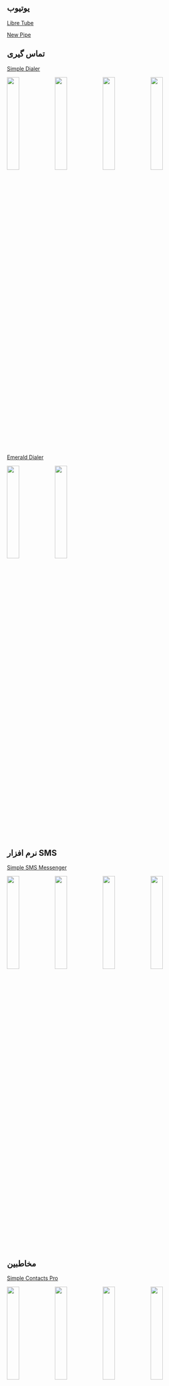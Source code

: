 ## یوتیوب
[Libre Tube](https://github.com/libre-tube/LibreTube)

[New Pipe](https://github.com/TeamNewPipe/NewPipe/)

## تماس گیری
[Simple Dialer](https://f-droid.org/fa/packages/com.simplemobiletools.dialer/)
<!-- F-droid app screenshots -start -->
<img src="/Spinner.svg" data-src="https://f-droid.org/repo/com.simplemobiletools.dialer/en-US/phoneScreenshots/1.jpg" class="lazy" width="25%" height="auto"><img src="/Spinner.svg" data-src="https://f-droid.org/repo/com.simplemobiletools.dialer/en-US/phoneScreenshots/1_en-US.jpeg" class="lazy" width="25%" height="auto"><img src="/Spinner.svg" data-src="https://f-droid.org/repo/com.simplemobiletools.dialer/en-US/phoneScreenshots/2.jpg" class="lazy" width="25%" height="auto"><img src="/Spinner.svg" data-src="https://f-droid.org/repo/com.simplemobiletools.dialer/en-US/phoneScreenshots/2_en-US.jpeg" class="lazy" width="25%" height="auto">
<!-- F-droid app screenshots -end -->


[Emerald Dialer](https://f-droid.org/fa/packages/ru.henridellal.dialer/)
<!-- F-droid app screenshots -start -->
<img src="/Spinner.svg" data-src="https://f-droid.org/repo/ru.henridellal.dialer/en-US/phoneScreenshots/01.png" class="lazy" width="25%" height="auto"><img src="/Spinner.svg" data-src="https://f-droid.org/repo/ru.henridellal.dialer/en-US/phoneScreenshots/02.png" class="lazy" width="25%" height="auto">
<!-- F-droid app screenshots -end -->


## نرم افزار SMS
[Simple SMS Messenger](https://f-droid.org/fa/packages/com.simplemobiletools.smsmessenger/)
<!-- F-droid app screenshots -start -->
<img src="/Spinner.svg" data-src="https://f-droid.org/repo/com.simplemobiletools.smsmessenger/en-US/phoneScreenshots/1.jpg" class="lazy" width="25%" height="auto"><img src="/Spinner.svg" data-src="https://f-droid.org/repo/com.simplemobiletools.smsmessenger/en-US/phoneScreenshots/1_en-US.jpeg" class="lazy" width="25%" height="auto"><img src="/Spinner.svg" data-src="https://f-droid.org/repo/com.simplemobiletools.smsmessenger/en-US/phoneScreenshots/2.jpg" class="lazy" width="25%" height="auto"><img src="/Spinner.svg" data-src="https://f-droid.org/repo/com.simplemobiletools.smsmessenger/en-US/phoneScreenshots/2_en-US.jpeg" class="lazy" width="25%" height="auto">
<!-- F-droid app screenshots -end -->


## مخاطبین
[Simple Contacts Pro](https://f-droid.org/fa/packages/com.simplemobiletools.contacts.pro/)
<!-- F-droid app screenshots -start -->
<img src="/Spinner.svg" data-src="https://f-droid.org/repo/com.simplemobiletools.contacts.pro/en-US/phoneScreenshots/1.jpg" class="lazy" width="25%" height="auto"><img src="/Spinner.svg" data-src="https://f-droid.org/repo/com.simplemobiletools.contacts.pro/en-US/phoneScreenshots/1_en-US.jpeg" class="lazy" width="25%" height="auto"><img src="/Spinner.svg" data-src="https://f-droid.org/repo/com.simplemobiletools.contacts.pro/en-US/phoneScreenshots/2.jpg" class="lazy" width="25%" height="auto"><img src="/Spinner.svg" data-src="https://f-droid.org/repo/com.simplemobiletools.contacts.pro/en-US/phoneScreenshots/2_en-US.jpeg" class="lazy" width="25%" height="auto">
<!-- F-droid app screenshots -end -->


[Connect You](https://f-droid.org/en/packages/com.bnyro.contacts/)
<!-- F-droid app screenshots -start -->
<img src="/Spinner.svg" data-src="https://f-droid.org/repo/com.bnyro.contacts/en-US/phoneScreenshots/1-overview.png" class="lazy" width="25%" height="auto"><img src="/Spinner.svg" data-src="https://f-droid.org/repo/com.bnyro.contacts/en-US/phoneScreenshots/2-details.png" class="lazy" width="25%" height="auto"><img src="/Spinner.svg" data-src="https://f-droid.org/repo/com.bnyro.contacts/en-US/phoneScreenshots/3-search.png" class="lazy" width="25%" height="auto"><img src="/Spinner.svg" data-src="https://f-droid.org/repo/com.bnyro.contacts/en-US/phoneScreenshots/4-editor.png" class="lazy" width="25%" height="auto">
<!-- F-droid app screenshots -end -->


## ساعت
[Simple Clock](https://f-droid.org/fa/packages/com.simplemobiletools.clock/)
<!-- F-droid app screenshots -start -->
<img src="/Spinner.svg" data-src="https://f-droid.org/repo/com.simplemobiletools.clock/en-US/phoneScreenshots/1.jpg" class="lazy" width="25%" height="auto"><img src="/Spinner.svg" data-src="https://f-droid.org/repo/com.simplemobiletools.clock/en-US/phoneScreenshots/1_en-US.jpeg" class="lazy" width="25%" height="auto"><img src="/Spinner.svg" data-src="https://f-droid.org/repo/com.simplemobiletools.clock/en-US/phoneScreenshots/2.jpg" class="lazy" width="25%" height="auto"><img src="/Spinner.svg" data-src="https://f-droid.org/repo/com.simplemobiletools.clock/en-US/phoneScreenshots/2_en-US.jpeg" class="lazy" width="25%" height="auto">
<!-- F-droid app screenshots -end -->


## گالری
[Simple Gallery Pro](https://f-droid.org/fa/packages/com.simplemobiletools.gallery.pro/)

<!-- F-droid app screenshots -NoImageExists -->


<!-- F-droid app screenshots -NoImageExists -->


<!-- F-droid app screenshots -NoImageExists -->


<!-- F-droid app screenshots -NoImageExists -->


<!-- F-droid app screenshots -NoImageExists -->


<!-- F-droid app screenshots -NoImageExists -->



[Aves Libre](https://f-droid.org/en/packages/deckers.thibault.aves.libre/)
<!-- F-droid app screenshots -start -->
<img src="/Spinner.svg" data-src="https://f-droid.org/repo/deckers.thibault.aves.libre/en-US/phoneScreenshots/1.png" class="lazy" width="25%" height="auto"><img src="/Spinner.svg" data-src="https://f-droid.org/repo/deckers.thibault.aves.libre/en-US/phoneScreenshots/2.png" class="lazy" width="25%" height="auto"><img src="/Spinner.svg" data-src="https://f-droid.org/repo/deckers.thibault.aves.libre/en-US/phoneScreenshots/3.png" class="lazy" width="25%" height="auto"><img src="/Spinner.svg" data-src="https://f-droid.org/repo/deckers.thibault.aves.libre/en-US/phoneScreenshots/4.png" class="lazy" width="25%" height="auto">
<!-- F-droid app screenshots -end -->


## فایل منیجر
[Material Files](https://f-droid.org/fa/packages/me.zhanghai.android.files/)
<!-- F-droid app screenshots -start -->
<img src="/Spinner.svg" data-src="https://f-droid.org/repo/me.zhanghai.android.files/en-US/phoneScreenshots/1.png" class="lazy" width="25%" height="auto"><img src="/Spinner.svg" data-src="https://f-droid.org/repo/me.zhanghai.android.files/en-US/phoneScreenshots/2.png" class="lazy" width="25%" height="auto"><img src="/Spinner.svg" data-src="https://f-droid.org/repo/me.zhanghai.android.files/en-US/phoneScreenshots/3.png" class="lazy" width="25%" height="auto"><img src="/Spinner.svg" data-src="https://f-droid.org/repo/me.zhanghai.android.files/en-US/phoneScreenshots/4.png" class="lazy" width="25%" height="auto">
<!-- F-droid app screenshots -end -->


[Secure File Manager Beta](https://f-droid.org/fa/packages/com.securefilemanager.app/)
<!-- F-droid app screenshots -start -->
<img src="/Spinner.svg" data-src="https://f-droid.org/repo/com.securefilemanager.app/en-US/phoneScreenshots/app_1.jpg" class="lazy" width="25%" height="auto"><img src="/Spinner.svg" data-src="https://f-droid.org/repo/com.securefilemanager.app/en-US/phoneScreenshots/app_2.jpg" class="lazy" width="25%" height="auto"><img src="/Spinner.svg" data-src="https://f-droid.org/repo/com.securefilemanager.app/en-US/phoneScreenshots/app_3.jpg" class="lazy" width="25%" height="auto"><img src="/Spinner.svg" data-src="https://f-droid.org/repo/com.securefilemanager.app/en-US/phoneScreenshots/app_4.jpg" class="lazy" width="25%" height="auto">
<!-- F-droid app screenshots -end -->


## پخش کننده موزیک
[Music Player GO](https://f-droid.org/packages/com.iven.musicplayergo/)
<!-- F-droid app screenshots -start -->
<img src="/Spinner.svg" data-src="https://f-droid.org/repo/com.iven.musicplayergo/en-US/phoneScreenshots/shot_01.png" class="lazy" width="25%" height="auto"><img src="/Spinner.svg" data-src="https://f-droid.org/repo/com.iven.musicplayergo/en-US/phoneScreenshots/shot_02.png" class="lazy" width="25%" height="auto"><img src="/Spinner.svg" data-src="https://f-droid.org/repo/com.iven.musicplayergo/en-US/phoneScreenshots/shot_03.png" class="lazy" width="25%" height="auto"><img src="/Spinner.svg" data-src="https://f-droid.org/repo/com.iven.musicplayergo/en-US/phoneScreenshots/shot_04.png" class="lazy" width="25%" height="auto">
<!-- F-droid app screenshots -end -->


[Fossify Music Player](https://f-droid.org/en/packages/org.fossify.musicplayer/)
<!-- F-droid app screenshots -start -->
<img src="/Spinner.svg" data-src="https://f-droid.org/repo/org.fossify.musicplayer/en-US/phoneScreenshots/1_en-US.png" class="lazy" width="25%" height="auto"><img src="/Spinner.svg" data-src="https://f-droid.org/repo/org.fossify.musicplayer/en-US/phoneScreenshots/2_en-US.png" class="lazy" width="25%" height="auto"><img src="/Spinner.svg" data-src="https://f-droid.org/repo/org.fossify.musicplayer/en-US/phoneScreenshots/3_en-US.png" class="lazy" width="25%" height="auto"><img src="/Spinner.svg" data-src="https://f-droid.org/repo/org.fossify.musicplayer/en-US/phoneScreenshots/4_en-US.png" class="lazy" width="25%" height="auto">
<!-- F-droid app screenshots -end -->


## لانچر
[Lawnchair](https://lawnchair.app/)

[KISS](https://kisslauncher.com/)

## تقویم
[تقویم فارسی](https://f-droid.org/fa/packages/com.byagowi.persiancalendar/)
<!-- F-droid app screenshots -start -->
<img src="/Spinner.svg" data-src="https://f-droid.org/repo/com.byagowi.persiancalendar/en-US/phoneScreenshots/01 Main Screen.png" class="lazy" width="25%" height="auto"><img src="/Spinner.svg" data-src="https://f-droid.org/repo/com.byagowi.persiancalendar/en-US/phoneScreenshots/02 Compass.png" class="lazy" width="25%" height="auto"><img src="/Spinner.svg" data-src="https://f-droid.org/repo/com.byagowi.persiancalendar/en-US/phoneScreenshots/03 Date Converter.png" class="lazy" width="25%" height="auto"><img src="/Spinner.svg" data-src="https://f-droid.org/repo/com.byagowi.persiancalendar/en-US/phoneScreenshots/04 Prayer Times.png" class="lazy" width="25%" height="auto">
<!-- F-droid app screenshots -end -->


## ماشین حساب
[OpenCalc](https://github.com/Darkempire78/OpenCalc/releases/)

[CuteCalc](https://github.com/sosauce/CuteCalc/releases/latest)

[Mint Calculator](https://f-droid.org/en/packages/bored.codebyk.mintcalc/)
<!-- F-droid app screenshots -start -->
<img src="/Spinner.svg" data-src="https://f-droid.org/repo/bored.codebyk.mintcalc/en-US/phoneScreenshots/1.png" class="lazy" width="25%" height="auto"><img src="/Spinner.svg" data-src="https://f-droid.org/repo/bored.codebyk.mintcalc/en-US/phoneScreenshots/2.png" class="lazy" width="25%" height="auto"><img src="/Spinner.svg" data-src="https://f-droid.org/repo/bored.codebyk.mintcalc/en-US/phoneScreenshots/3.png" class="lazy" width="25%" height="auto">
<!-- F-droid app screenshots -end -->


## تحریم
[InviZible Pro: increase your security, protect you](https://apt.izzysoft.de/fdroid/index/apk/pan.alexander.tordnscrypt)
[Riseup VPN](https://f-droid.org/en/packages/se.leap.riseupvpn/)

<!-- F-droid app screenshots -NoImageExists -->


<!-- F-droid app screenshots -NoImageExists -->


<!-- F-droid app screenshots -NoImageExists -->


<!-- F-droid app screenshots -NoImageExists -->


<!-- F-droid app screenshots -NoImageExists -->


<!-- F-droid app screenshots -NoImageExists -->



[Proton VPN](https://www.f-droid.org/fa/packages/ch.protonvpn.android/)
<!-- F-droid app screenshots -start -->
<img src="/Spinner.svg" data-src="https://f-droid.org/repo/ch.protonvpn.android/en-US/phoneScreenshots/1.jpg" class="lazy" width="25%" height="auto"><img src="/Spinner.svg" data-src="https://f-droid.org/repo/ch.protonvpn.android/en-US/phoneScreenshots/1.png" class="lazy" width="25%" height="auto"><img src="/Spinner.svg" data-src="https://f-droid.org/repo/ch.protonvpn.android/en-US/phoneScreenshots/2.jpg" class="lazy" width="25%" height="auto"><img src="/Spinner.svg" data-src="https://f-droid.org/repo/ch.protonvpn.android/en-US/phoneScreenshots/2.png" class="lazy" width="25%" height="auto">
<!-- F-droid app screenshots -end -->


[Shadowsocks](https://www.f-droid.org/fa/packages/com.github.shadowsocks/)

<!-- F-droid app screenshots -NoImageExists -->


<!-- F-droid app screenshots -NoImageExists -->


<!-- F-droid app screenshots -NoImageExists -->


<!-- F-droid app screenshots -NoImageExists -->


<!-- F-droid app screenshots -NoImageExists -->


<!-- F-droid app screenshots -NoImageExists -->



## دوربین
[Opencamera](https://f-droid.org/en/packages/net.sourceforge.opencamera)

<!-- F-droid app screenshots -NoImageExists -->


<!-- F-droid app screenshots -NoImageExists -->


<!-- F-droid app screenshots -NoImageExists -->


<!-- F-droid app screenshots -NoImageExists -->


<!-- F-droid app screenshots -NoImageExists -->


<!-- F-droid app screenshots -NoImageExists -->



## چک کردن ایمیل
[K-9 Mail](https://f-droid.org/en/packages/com.fsck.k9/)
<!-- F-droid app screenshots -start -->
<img src="/Spinner.svg" data-src="https://f-droid.org/repo/com.fsck.k9/en-US/phoneScreenshots/1.png" class="lazy" width="25%" height="auto"><img src="/Spinner.svg" data-src="https://f-droid.org/repo/com.fsck.k9/en-US/phoneScreenshots/2.png" class="lazy" width="25%" height="auto"><img src="/Spinner.svg" data-src="https://f-droid.org/repo/com.fsck.k9/en-US/phoneScreenshots/3.png" class="lazy" width="25%" height="auto"><img src="/Spinner.svg" data-src="https://f-droid.org/repo/com.fsck.k9/en-US/phoneScreenshots/4.png" class="lazy" width="25%" height="auto">
<!-- F-droid app screenshots -end -->


## کتابخوان
[Librera](http://librera.mobi/)

## واتساپ
[Telegram-Foss](https://www.f-droid.org/fa/packages/org.telegram.messenger/)

<!-- F-droid app screenshots -NoImageExists -->


<!-- F-droid app screenshots -NoImageExists -->


<!-- F-droid app screenshots -NoImageExists -->


<!-- F-droid app screenshots -NoImageExists -->


<!-- F-droid app screenshots -NoImageExists -->


<!-- F-droid app screenshots -NoImageExists -->


[Element:Secure Messenger](https://www.f-droid.org/fa/packages/im.vector.app/)
<!-- F-droid app screenshots -start -->
<img src="/Spinner.svg" data-src="https://f-droid.org/repo/im.vector.app/en-US/phoneScreenshots/1.png" class="lazy" width="25%" height="auto"><img src="/Spinner.svg" data-src="https://f-droid.org/repo/im.vector.app/en-US/phoneScreenshots/2.png" class="lazy" width="25%" height="auto"><img src="/Spinner.svg" data-src="https://f-droid.org/repo/im.vector.app/en-US/phoneScreenshots/3.png" class="lazy" width="25%" height="auto"><img src="/Spinner.svg" data-src="https://f-droid.org/repo/im.vector.app/en-US/phoneScreenshots/4.png" class="lazy" width="25%" height="auto">
<!-- F-droid app screenshots -end -->


## کلاینت اف دروید
[Neo store(Client F-droid)](https://apt.izzysoft.de/fdroid/index/apk/com.machiav3lli.fdroid)

## مدیر دانلود
[uget](https://ugetdm.com/downloads/android/)

[Download Navi](https://f-droid.org/en/packages/com.tachibana.downloader/)
<!-- F-droid app screenshots -start -->
<img src="/Spinner.svg" data-src="https://f-droid.org/repo/com.tachibana.downloader/en-US/phoneScreenshots/s1.png" class="lazy" width="25%" height="auto"><img src="/Spinner.svg" data-src="https://f-droid.org/repo/com.tachibana.downloader/en-US/phoneScreenshots/s2.png" class="lazy" width="25%" height="auto"><img src="/Spinner.svg" data-src="https://f-droid.org/repo/com.tachibana.downloader/en-US/phoneScreenshots/s3.png" class="lazy" width="25%" height="auto"><img src="/Spinner.svg" data-src="https://f-droid.org/repo/com.tachibana.downloader/en-US/phoneScreenshots/s4.png" class="lazy" width="25%" height="auto">
<!-- F-droid app screenshots -end -->


## گروه برنامه ها
## ابزار های ساده موبایل
این گروه از ابزار ها شامل کیبورد، ماشین حساب، ضبط کننده صدا و... است.
(به دلیل فروش به شرکت ZipoApps ممکن است بزودی دیگر پروژه ای آزاد نباشد، پیشنهاد نمیشود - نسخه موجود در f-droid همچنان آزاد است و آزاد خواهد ماند اما ممکن است دیگر بروزرسانی نشود.)
[لینک وبسایت](https://www.simplemobiletools.com/)

جایگزین پیشنهادی:
[Fossify](#فاسیفای)
## فاسیفای
این گروه، برنامه های فورک شده ابزار های ساده موبایل است و جایگرین پیشنهادی این ابزار ها هستند.

[لینک گیتهاب](https://github.com/FossifyOrg)